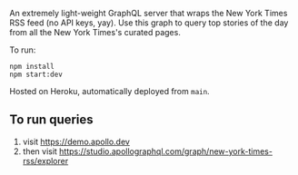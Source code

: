 An extremely light-weight GraphQL server that wraps the New York Times RSS feed (no API keys, yay). Use this graph to query top stories of the day from all the New York Times's curated pages.

To run:

```
npm install
npm start:dev
```

Hosted on Heroku, automatically deployed from `main`.

## To run queries
1. visit https://demo.apollo.dev
2. then visit https://studio.apollographql.com/graph/new-york-times-rss/explorer
